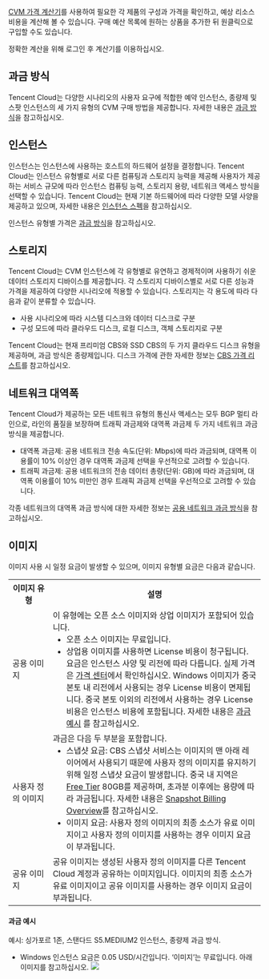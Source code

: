 [CVM 가격 계산기](https://buy.intl.cloud.tencent.com/price/cvm/calculator)를 사용하여 필요한 각 제품의 구성과 가격을 확인하고, 예상 리소스 비용을 계산해 볼 수 있습니다. 구매 예산 목록에 원하는 상품을 추가한 뒤 원클릭으로 구입할 수도 있습니다.

<dx-alert infotype="notice" title="">
정확한 계산을 위해 로그인 후 계산기를 이용하십시오.
</dx-alert>



## 과금 방식

Tencent Cloud는 다양한 시나리오의 사용자 요구에 적합한 예약 인스턴스, 종량제 및 스팟 인스턴스의 세 가지 유형의 CVM 구매 방법을 제공합니다. 자세한 내용은 [과금 방식](https://intl.cloud.tencent.com/document/product/213/2180)을 참고하십시오.

## 인스턴스

인스턴스는 인스턴스에 사용하는 호스트의 하드웨어 설정을 결정합니다. Tencent Cloud는 인스턴스 유형별로 서로 다른 컴퓨팅과 스토리지 능력을 제공해 사용자가 제공하는 서비스 규모에 따라 인스턴스 컴퓨팅 능력, 스토리지 용량, 네트워크 액세스 방식을 선택할 수 있습니다.
Tencent Cloud는 현재 기본 하드웨어에 따라 다양한 모델 사양을 제공하고 있으며, 자세한 내용은 [인스턴스 스펙](https://intl.cloud.tencent.com/document/product/213/11518)을 참고하십시오.

인스턴스 유형별 가격은 [과금 방식](https://intl.cloud.tencent.com/document/product/213/2180)을 참고하십시오.

## 스토리지

Tencent Cloud는 CVM 인스턴스에 각 유형별로 유연하고 경제적이며 사용하기 쉬운 데이터 스토리지 디바이스를 제공합니다. 각 스토리지 디바이스별로 서로 다른 성능과 가격을 제공하여 다양한 시나리오에 적용할 수 있습니다. 스토리지는 각 용도에 따라 다음과 같이 분류할 수 있습니다.
- 사용 시나리오에 따라 시스템 디스크와 데이터 디스크로 구분
- 구성 모드에 따라 클라우드 디스크, 로컬 디스크, 객체 스토리지로 구분

Tencent Cloud는 현재 프리미엄 CBS와 SSD CBS의 두 가지 클라우드 디스크 유형을 제공하며, 과금 방식은 종량제입니다.
디스크 가격에 관한 자세한 정보는 [CBS 가격 리스트](https://intl.cloud.tencent.com/document/product/213/2255)를 참고하십시오.

## 네트워크 대역폭

Tencent Cloud가 제공하는 모든 네트워크 유형의 통신사 액세스는 모두 BGP 멀티 라인으로, 라인의 품질을 보장하며 트래픽 과금제와 대역폭 과금제 두 가지 네트워크 과금 방식을 제공합니다.
- 대역폭 과금제: 공용 네트워크 전송 속도(단위: Mbps)에 따라 과금되며, 대역폭 이용률이 10% 이상인 경우 대역폭 과금제 선택을 우선적으로 고려할 수 있습니다.
- 트래픽 과금제: 공용 네트워크의 전송 데이터 총량(단위: GB)에 따라 과금되며, 대역폭 이용률이 10% 미만인 경우 트래픽 과금제 선택을 우선적으로 고려할 수 있습니다.

각종 네트워크의 대역폭 과금 방식에 대한 자세한 정보는 [공용 네트워크 과금 방식](https://intl.cloud.tencent.com/document/product/213/10578)을 참고하십시오.


## 이미지[](id:mirrorBilling)
이미지 사용 시 일정 요금이 발생할 수 있으며, 이미지 유형별 요금은 다음과 같습니다.
<table>
<tr>
<th width="16%">이미지 유형</th><th>설명</th>
</tr>
<tr>
<td>공용 이미지</td>
<td>이 유형에는 오픈 소스 이미지와 상업 이미지가 포함되어 있습니다.
<ul style="margin:0px">
<li>오픈 소스 이미지는 무료입니다.</li>
<li>상업용 이미지를 사용하면 License 비용이 청구됩니다. 요금은 인스턴스 사양 및 리전에 따라 다릅니다. 실제 가격은 <a href="https://buy.intl.cloud.tencent.com/price/cvm/calculator">가격 센터</a>에서 확인하십시오. Windows 이미지가 중국 본토 내 리전에서 사용되는 경우 License 비용이 면제됩니다. 중국 본토 이외의 리전에서 사용하는 경우 License 비용은 인스턴스 비용에 포함됩니다. 자세한 내용은 <a href="#ep">과금 예시</a> 를 참고하십시오.</li>
</ul>
</td>
</tr>
<tr>
<td>사용자 정의 이미지</td>
<td>
과금은 다음 두 부분을 포함합니다.
<ul style="margin:0px">
<li>스냅샷 요금: CBS 스냅샷 서비스는 이미지의 맨 아래 레이어에서 사용되기 때문에 사용자 정의 이미지를 유지하기 위해 일정 스냅샷 요금이 발생합니다. 중국 내 지역은 <a href="https://intl.cloud.tencent.com/document/product/362/32415">Free Tier</a> 80GB를 제공하며, 초과분 이후에는 용량에 따라 과금됩니다. 자세한 내용은 <a href="https://intl.cloud.tencent.com/document/product/362/32415">Snapshot Billing Overview</a>를 참고하십시오.</li>
<li>이미지 요금: 사용자 정의 이미지의 최종 소스가 유료 이미지이고 사용자 정의 이미지를 사용하는 경우 이미지 요금이 부과됩니다.</li>
</ul>
</td>
</tr>
<tr>
<td>공유 이미지</td>
<td>공유 이미지는 생성된 사용자 정의 이미지를 다른 Tencent Cloud 계정과 공유하는 이미지입니다. 이미지의 최종 소스가 유료 이미지이고 공유 이미지를 사용하는 경우 이미지 요금이 부과됩니다.</td>
</tr>
</table>


#### 과금 예시[](id:ep)

예시: 싱가포르 1존, 스탠다드 S5.MEDIUM2 인스턴스, 종량제 과금 방식.
- Windows 인스턴스 요금은 0.05 USD/시간입니다. ‘이미지’는 무료입니다. 아래 이미지를 참고하십시오.
![](https://qcloudimg.tencent-cloud.cn/raw/af8b0002847ce5f1542a90a1990e27ce.png)
